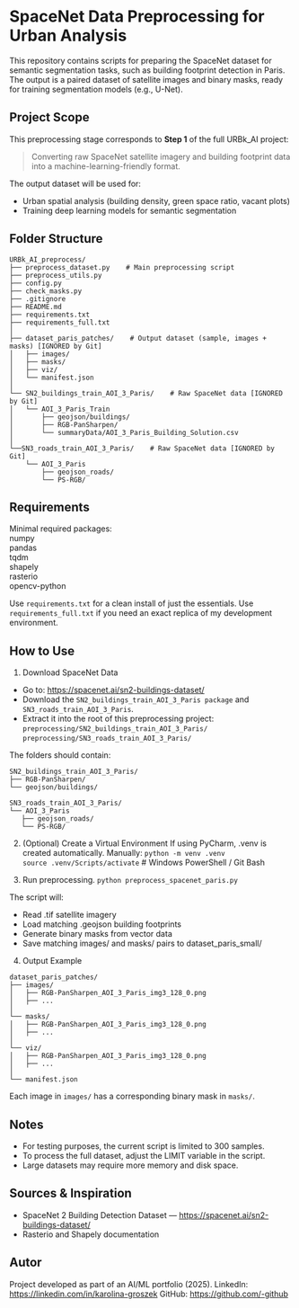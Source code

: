 # SpaceNet Data Preprocessing for Urban Analysis
This repository contains scripts for preparing the SpaceNet dataset for semantic segmentation tasks, 
such as building footprint detection in Paris. The output is a paired dataset of satellite images and binary masks, 
ready for training segmentation models (e.g., U-Net).

## Project Scope
This preprocessing stage corresponds to **Step 1** of the full URBk_AI project:  
> Converting raw SpaceNet satellite imagery and building footprint data into a machine-learning-friendly format.

The output dataset will be used for:
- Urban spatial analysis (building density, green space ratio, vacant plots)
- Training deep learning models for semantic segmentation

## Folder Structure
```
URBk_AI_preprocess/
├── preprocess_dataset.py    # Main preprocessing script
├── preprocess_utils.py 
├── config.py
├── check_masks.py  
├── .gitignore
├── README.md
├── requirements.txt
├── requirements_full.txt  
│
├── dataset_paris_patches/    # Output dataset (sample, images + masks) [IGNORED by Git]
│   ├── images/
│   ├── masks/
│   ├── viz/
│   └── manifest.json
│
└── SN2_buildings_train_AOI_3_Paris/    # Raw SpaceNet data [IGNORED by Git]
│   └── AOI_3_Paris_Train
│       ├── geojson/buildings/ 
│       ├── RGB-PanSharpen/
│       └── summaryData/AOI_3_Paris_Building_Solution.csv
│
└──SN3_roads_train_AOI_3_Paris/    # Raw SpaceNet data [IGNORED by Git]
    └── AOI_3_Paris
        ├── geojson_roads/ 
        └── PS-RGB/
```
## Requirements
Minimal required packages:\
numpy\
pandas\
tqdm\
shapely\
rasterio\
opencv-python

Use `requirements.txt` for a clean install of just the essentials.
Use `requirements_full.txt` if you need an exact replica of my development environment.

## How to Use
1. Download SpaceNet Data
- Go to: https://spacenet.ai/sn2-buildings-dataset/
- Download the `SN2_buildings_train_AOI_3_Paris package` and `SN3_roads_train_AOI_3_Paris`.
- Extract it into the root of this preprocessing project:
`preprocessing/SN2_buildings_train_AOI_3_Paris/`
`preprocessing/SN3_roads_train_AOI_3_Paris/`

The folders should contain:
```
SN2_buildings_train_AOI_3_Paris/
├── RGB-PanSharpen/
└── geojson/buildings/
```

```
SN3_roads_train_AOI_3_Paris/    
└── AOI_3_Paris
   ├── geojson_roads/ 
   └── PS-RGB/
```

2. (Optional) Create a Virtual Environment
If using PyCharm, .venv is created automatically.
Manually:
`python -m venv .venv`\
`source .venv/Scripts/activate`    # Windows PowerShell / Git Bash

3. Run preprocessing.
`python preprocess_spacenet_paris.py`

The script will:
- Read .tif satellite imagery
- Load matching .geojson building footprints
- Generate binary masks from vector data
- Save matching images/ and masks/ pairs to dataset_paris_small/

4. Output Example
```
dataset_paris_patches/
├── images/
│   ├── RGB-PanSharpen_AOI_3_Paris_img3_128_0.png
│   ├── ...
│
└── masks/
│   ├── RGB-PanSharpen_AOI_3_Paris_img3_128_0.png
│   ├── ...
│
└── viz/
│   ├── RGB-PanSharpen_AOI_3_Paris_img3_128_0.png
│   ├── ...
│
└── manifest.json
```
Each image in `images/` has a corresponding binary mask in `masks/`.

## Notes
- For testing purposes, the current script is limited to 300 samples.
- To process the full dataset, adjust the LIMIT variable in the script.
- Large datasets may require more memory and disk space.

## Sources & Inspiration
- SpaceNet 2 Building Detection Dataset — https://spacenet.ai/sn2-buildings-dataset/
- Rasterio and Shapely documentation

## Autor
Project developed as part of an AI/ML portfolio (2025).
LinkedIn: https://linkedin.com/in/karolina-groszek 
GitHub: https://github.com/-github

